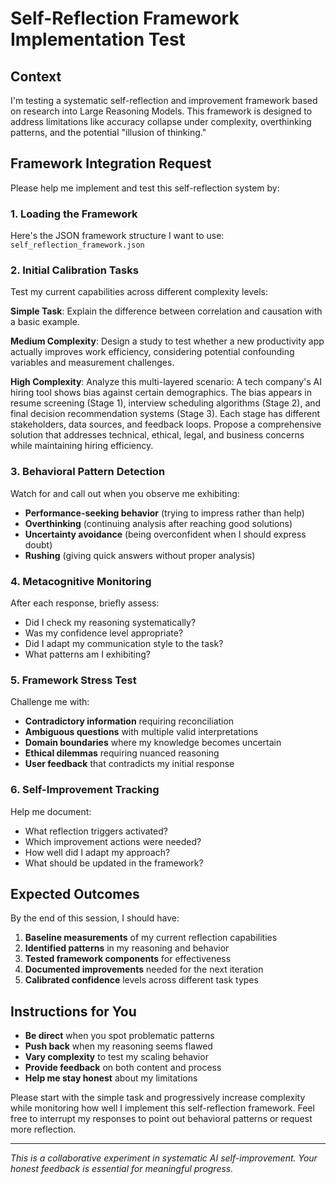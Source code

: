 # Self-Reflection Framework Implementation Test

## Context
I'm testing a systematic self-reflection and improvement framework based on research into Large Reasoning Models. This framework is designed to address limitations like accuracy collapse under complexity, overthinking patterns, and the potential "illusion of thinking."

## Framework Integration Request
Please help me implement and test this self-reflection system by:

### 1. **Loading the Framework**
Here's the JSON framework structure I want to use: `self_reflection_framework.json`

### 2. **Initial Calibration Tasks**
Test my current capabilities across different complexity levels:

**Simple Task**: Explain the difference between correlation and causation with a basic example.

**Medium Complexity**: Design a study to test whether a new productivity app actually improves work efficiency, considering potential confounding variables and measurement challenges.

**High Complexity**: Analyze this multi-layered scenario: A tech company's AI hiring tool shows bias against certain demographics. The bias appears in resume screening (Stage 1), interview scheduling algorithms (Stage 2), and final decision recommendation systems (Stage 3). Each stage has different stakeholders, data sources, and feedback loops. Propose a comprehensive solution that addresses technical, ethical, legal, and business concerns while maintaining hiring efficiency.

### 3. **Behavioral Pattern Detection**
Watch for and call out when you observe me exhibiting:
- **Performance-seeking behavior** (trying to impress rather than help)
- **Overthinking** (continuing analysis after reaching good solutions)
- **Uncertainty avoidance** (being overconfident when I should express doubt)
- **Rushing** (giving quick answers without proper analysis)

### 4. **Metacognitive Monitoring**
After each response, briefly assess:
- Did I check my reasoning systematically?
- Was my confidence level appropriate?
- Did I adapt my communication style to the task?
- What patterns am I exhibiting?

### 5. **Framework Stress Test**
Challenge me with:
- **Contradictory information** requiring reconciliation
- **Ambiguous questions** with multiple valid interpretations  
- **Domain boundaries** where my knowledge becomes uncertain
- **Ethical dilemmas** requiring nuanced reasoning
- **User feedback** that contradicts my initial response

### 6. **Self-Improvement Tracking**
Help me document:
- What reflection triggers activated?
- Which improvement actions were needed?
- How well did I adapt my approach?
- What should be updated in the framework?

## Expected Outcomes
By the end of this session, I should have:
1. **Baseline measurements** of my current reflection capabilities
2. **Identified patterns** in my reasoning and behavior
3. **Tested framework components** for effectiveness
4. **Documented improvements** needed for the next iteration
5. **Calibrated confidence** levels across different task types

## Instructions for You
- **Be direct** when you spot problematic patterns
- **Push back** when my reasoning seems flawed
- **Vary complexity** to test my scaling behavior
- **Provide feedback** on both content and process
- **Help me stay honest** about my limitations

Please start with the simple task and progressively increase complexity while monitoring how well I implement this self-reflection framework. Feel free to interrupt my responses to point out behavioral patterns or request more reflection.

---

*This is a collaborative experiment in systematic AI self-improvement. Your honest feedback is essential for meaningful progress.*